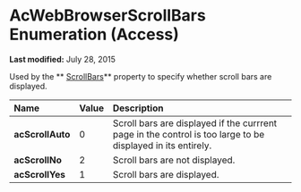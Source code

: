 
# AcWebBrowserScrollBars Enumeration (Access)

 **Last modified:** July 28, 2015

Used by the  ** [ScrollBars](7f886ed1-32d1-5f0c-022f-e310046f75e0.md)** property to specify whether scroll bars are displayed.


|**Name**|**Value**|**Description**|
|:-----|:-----|:-----|
| **acScrollAuto**|0|Scroll bars are displayed if the currrent page in the control is too large to be displayed in its entirely.|
| **acScrollNo**|2|Scroll bars are not displayed.|
| **acScrollYes**|1|Scroll bars are displayed.|
